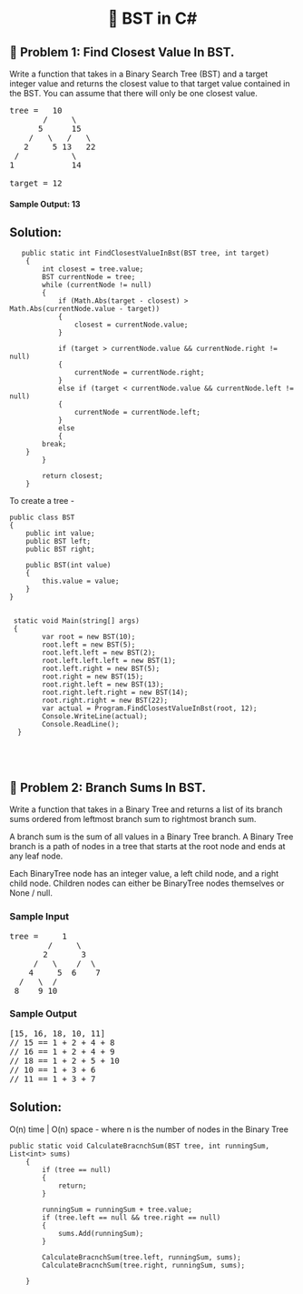 <h1 align="center">👋 BST in C# </h1>

## 🧐 Problem 1: Find Closest Value In BST.

Write a function that takes in a Binary Search Tree (BST) and a target integer value and returns the closest value to that target value contained in the BST. 
You can assume that there will only be one closest value.

<pre><span class="CodeEditor-promptParameter">tree</span> =   10
       /     \
      5      15
    /   \   /   \
   2     5 13   22
 /           \
1            14

<span class="CodeEditor-promptParameter">target</span> = 12
</pre>


#### Sample Output: 13


## Solution: 


       public static int FindClosestValueInBst(BST tree, int target)
        {
            int closest = tree.value;
            BST currentNode = tree;
            while (currentNode != null)
            {
                if (Math.Abs(target - closest) > Math.Abs(currentNode.value - target))
                {
                    closest = currentNode.value;
                }

                if (target > currentNode.value && currentNode.right != null)
                {
                    currentNode = currentNode.right;
                }
                else if (target < currentNode.value && currentNode.left != null)
                {
                    currentNode = currentNode.left;
                }
                else
                {
			break;
		}
            }
            
            return closest; 
        }

To create a tree - 

    public class BST
    {
        public int value;
        public BST left;
        public BST right;

        public BST(int value)
        {
            this.value = value;
        }
    }
    
    
     static void Main(string[] args)
     {
            var root = new BST(10);
            root.left = new BST(5);
            root.left.left = new BST(2);
            root.left.left.left = new BST(1);
            root.left.right = new BST(5);
            root.right = new BST(15);
            root.right.left = new BST(13);
            root.right.left.right = new BST(14);
            root.right.right = new BST(22);                    
            var actual = Program.FindClosestValueInBst(root, 12);
            Console.WriteLine(actual);
            Console.ReadLine();
      }


</br></br>




## 🧐 Problem 2: Branch Sums In BST.

<div class="html">
<p>
  Write a function that takes in a Binary Tree and returns a list of its branch
  sums ordered from leftmost branch sum to rightmost branch sum.
</p>
<p>
  A branch sum is the sum of all values in a Binary Tree branch. A Binary Tree
  branch is a path of nodes in a tree that starts at the root node and ends at
  any leaf node.
</p>
<p>
  Each <span>BinaryTree</span> node has an integer <span>value</span>, a
  <span>left</span> child node, and a <span>right</span> child node. Children
  nodes can either be <span>BinaryTree</span> nodes themselves or
  <span>None</span> / <span>null</span>.
</p>
<h3>Sample Input</h3>
<pre><span class="CodeEditor-promptParameter">tree</span> =     1
        /     \
       2       3
     /   \    /  \
    4     5  6    7
  /   \  /
 8    9 10
</pre>
<h3>Sample Output</h3>
<pre>[15, 16, 18, 10, 11]
<span class="CodeEditor-promptComment">// 15 == 1 + 2 + 4 + 8</span>
<span class="CodeEditor-promptComment">// 16 == 1 + 2 + 4 + 9</span>
<span class="CodeEditor-promptComment">// 18 == 1 + 2 + 5 + 10</span>
<span class="CodeEditor-promptComment">// 10 == 1 + 3 + 6</span>
<span class="CodeEditor-promptComment">// 11 == 1 + 3 + 7</span>
</pre>
</div>

## Solution: 
O(n) time | O(n) space - where n is the number of nodes in the Binary Tree


 	public static void CalculateBracnchSum(BST tree, int runningSum, List<int> sums)
        {
            if (tree == null)
            {
                return;
            }

            runningSum = runningSum + tree.value;
            if (tree.left == null && tree.right == null)
            {
                sums.Add(runningSum);
            }

            CalculateBracnchSum(tree.left, runningSum, sums);
            CalculateBracnchSum(tree.right, runningSum, sums);

        }
